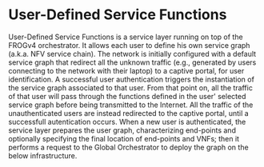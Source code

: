 # User-Defined Service Functions 

User-Defined Service Functions is a service layer running on top of the FROGv4 orchestrator. It allows each user to define his own service graph (a.k.a. NFV service chain).
The network is initially configured with a default service graph that redirect all the unknown traffic (e.g., generated by users connecting to the network with their laptop) to a captive portal, for user identification.
A successful user authentication triggers the instantiation of the service graph associated to that user.
From that point on, all the traffic of that user will pass through the functions defined in the user' selected service graph before being transmitted to the Internet.
All the traffic of the unauthenticated users are instead redirected to the captive portal, until a successfull autentication occurs. When a new user is authenticated, the service layer prepares the user graph, characterizing end-points and optionally specifying the final location of end-points and VNFs; then it performs a request to the Global Orchestrator to deploy the graph on the below infrastructure.
